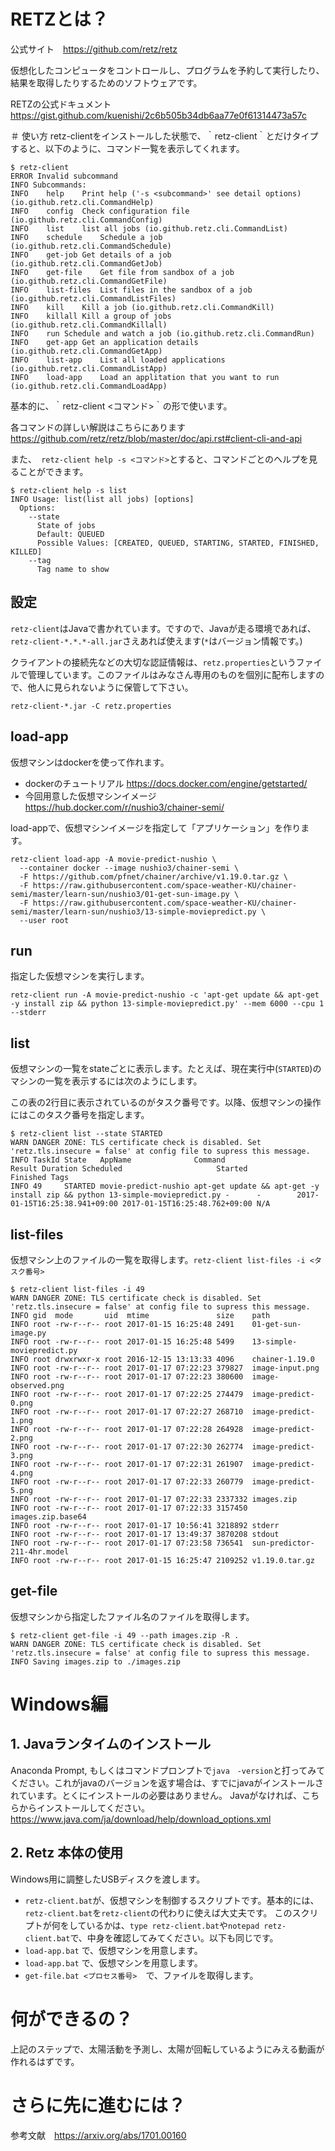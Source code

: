 # RETZとは？

公式サイト　https://github.com/retz/retz

仮想化したコンピュータをコントロールし、プログラムを予約して実行したり、結果を取得したりするためのソフトウェアです。

RETZの公式ドキュメント　https://gist.github.com/kuenishi/2c6b505b34db6aa77e0f61314473a57c

＃ 使い方
retz-clientをインストールした状態で、｀retz-client｀とだけタイプすると、以下のように、コマンド一覧を表示してくれます。

```
$ retz-client
ERROR Invalid subcommand
INFO Subcommands:
INFO 	help	Print help ('-s <subcommand>' see detail options) (io.github.retz.cli.CommandHelp)
INFO 	config	Check configuration file (io.github.retz.cli.CommandConfig)
INFO 	list	list all jobs (io.github.retz.cli.CommandList)
INFO 	schedule	Schedule a job (io.github.retz.cli.CommandSchedule)
INFO 	get-job	Get details of a job (io.github.retz.cli.CommandGetJob)
INFO 	get-file	Get file from sandbox of a job (io.github.retz.cli.CommandGetFile)
INFO 	list-files	List files in the sandbox of a job (io.github.retz.cli.CommandListFiles)
INFO 	kill	Kill a job (io.github.retz.cli.CommandKill)
INFO 	killall	Kill a group of jobs (io.github.retz.cli.CommandKillall)
INFO 	run	Schedule and watch a job (io.github.retz.cli.CommandRun)
INFO 	get-app	Get an application details (io.github.retz.cli.CommandGetApp)
INFO 	list-app	List all loaded applications (io.github.retz.cli.CommandListApp)
INFO 	load-app	Load an applitation that you want to run (io.github.retz.cli.CommandLoadApp)
```

基本的に、｀retz-client <コマンド>｀の形で使います。

各コマンドの詳しい解説はこちらにあります　https://github.com/retz/retz/blob/master/doc/api.rst#client-cli-and-api

また、` retz-client help -s <コマンド>`とすると、コマンドごとのヘルプを見ることができます。

```
$ retz-client help -s list
INFO Usage: list(list all jobs) [options]
  Options:
    --state
      State of jobs
      Default: QUEUED
      Possible Values: [CREATED, QUEUED, STARTING, STARTED, FINISHED, KILLED]
    --tag
      Tag name to show
```

## 設定

`retz-client`はJavaで書かれています。ですので、Javaが走る環境であれば、`retz-client-*.*.*-all.jar`さえあれば使えます(`*`はバージョン情報です。)

クライアントの接続先などの大切な認証情報は、`retz.properties`というファイルで管理しています。このファイルはみなさん専用のものを個別に配布しますので、他人に見られないように保管して下さい。

`retz-client-*.jar -C retz.properties`


## load-app

仮想マシンはdockerを使って作れます。

- dockerのチュートリアル https://docs.docker.com/engine/getstarted/
- 今回用意した仮想マシンイメージ https://hub.docker.com/r/nushio3/chainer-semi/

load-appで、仮想マシンイメージを指定して「アプリケーション」を作ります。

```
retz-client load-app -A movie-predict-nushio \
  --container docker --image nushio3/chainer-semi \
  -F https://github.com/pfnet/chainer/archive/v1.19.0.tar.gz \
  -F https://raw.githubusercontent.com/space-weather-KU/chainer-semi/master/learn-sun/nushio3/01-get-sun-image.py \
  -F https://raw.githubusercontent.com/space-weather-KU/chainer-semi/master/learn-sun/nushio3/13-simple-moviepredict.py \
  --user root
```

## run

指定した仮想マシンを実行します。

```
retz-client run -A movie-predict-nushio -c 'apt-get update && apt-get -y install zip && python 13-simple-moviepredict.py' --mem 6000 --cpu 1 --stderr
```

## list

仮想マシンの一覧をstateごとに表示します。たとえば、現在実行中(`STARTED`)のマシンの一覧を表示するには次のようにします。

この表の2行目に表示されているのがタスク番号です。以降、仮想マシンの操作にはこのタスク番号を指定します。

```
$ retz-client list --state STARTED
WARN DANGER ZONE: TLS certificate check is disabled. Set 'retz.tls.insecure = false' at config file to supress this message.
INFO TaskId State   AppName              Command                                                                      Result Duration Scheduled                     Started                       Finished Tags
INFO 49     STARTED movie-predict-nushio apt-get update && apt-get -y install zip && python 13-simple-moviepredict.py -      -        2017-01-15T16:25:38.941+09:00 2017-01-15T16:25:48.762+09:00 N/A
```

## list-files

仮想マシン上のファイルの一覧を取得します。`retz-client list-files -i <タスク番号>`

```
$ retz-client list-files -i 49
WARN DANGER ZONE: TLS certificate check is disabled. Set 'retz.tls.insecure = false' at config file to supress this message.
INFO gid  mode       uid  mtime               size    path
INFO root -rw-r--r-- root 2017-01-15 16:25:48 2491    01-get-sun-image.py
INFO root -rw-r--r-- root 2017-01-15 16:25:48 5499    13-simple-moviepredict.py
INFO root drwxrwxr-x root 2016-12-15 13:13:33 4096    chainer-1.19.0
INFO root -rw-r--r-- root 2017-01-17 07:22:23 379827  image-input.png
INFO root -rw-r--r-- root 2017-01-17 07:22:23 380600  image-observed.png
INFO root -rw-r--r-- root 2017-01-17 07:22:25 274479  image-predict-0.png
INFO root -rw-r--r-- root 2017-01-17 07:22:27 268710  image-predict-1.png
INFO root -rw-r--r-- root 2017-01-17 07:22:28 264928  image-predict-2.png
INFO root -rw-r--r-- root 2017-01-17 07:22:30 262774  image-predict-3.png
INFO root -rw-r--r-- root 2017-01-17 07:22:31 261907  image-predict-4.png
INFO root -rw-r--r-- root 2017-01-17 07:22:33 260779  image-predict-5.png
INFO root -rw-r--r-- root 2017-01-17 07:22:33 2337332 images.zip
INFO root -rw-r--r-- root 2017-01-17 07:22:33 3157450 images.zip.base64
INFO root -rw-r--r-- root 2017-01-17 10:56:41 3218892 stderr
INFO root -rw-r--r-- root 2017-01-17 13:49:37 3870208 stdout
INFO root -rw-r--r-- root 2017-01-17 07:23:58 736541  sun-predictor-211-4hr.model
INFO root -rw-r--r-- root 2017-01-15 16:25:47 2109252 v1.19.0.tar.gz
```

## get-file

仮想マシンから指定したファイル名のファイルを取得します。

```
$ retz-client get-file -i 49 --path images.zip -R .
WARN DANGER ZONE: TLS certificate check is disabled. Set 'retz.tls.insecure = false' at config file to supress this message.
INFO Saving images.zip to ./images.zip
```

# Windows編

## 1. Javaランタイムのインストール

Anaconda Prompt, もしくはコマンドプロンプトで`java　-version`と打ってみてください。これがjavaのバージョンを返す場合は、すでにjavaがインストールされています。とくにインストールの必要はありません。
Javaがなければ、こちらからインストールしてください。　https://www.java.com/ja/download/help/download_options.xml

## 2. Retz 本体の使用

Windows用に調整したUSBディスクを渡します。

- `retz-client.bat`が、仮想マシンを制御するスクリプトです。基本的には、`retz-client.bat`を`retz-client`の代わりに使えば大丈夫です。
このスクリプトが何をしているかは、`type retz-client.bat`や`notepad retz-client.bat`で、中身を確認してみてください。以下も同じです。
- `load-app.bat` で、仮想マシンを用意します。
- `load-app.bat` で、仮想マシンを用意します。
- `get-file.bat <プロセス番号>`　で、ファイルを取得します。

# 何ができるの？

上記のステップで、太陽活動を予測し、太陽が回転しているようにみえる動画が作れるはずです。

# さらに先に進むには？
参考文献　https://arxiv.org/abs/1701.00160
